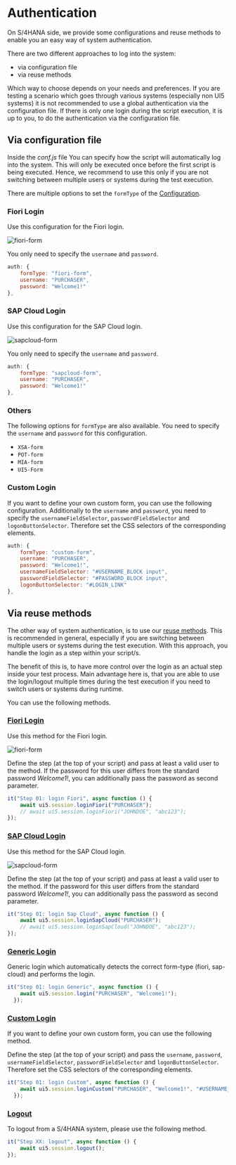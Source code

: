 # Authentication

On S/4HANA side, we provide some configurations and reuse methods to enable you an easy way of system authentication.

There are two different approaches to log into the system:
- via configuration file
- via reuse methods

Which way to choose depends on your needs and preferences. If you are testing a scenario which goes through various systems (especially non UI5 systems) it is not recommended to use a global authentication via the configuration file. If there is only one login during the script execution, it is up to you, to do the authentication via the configuration file.

## Via configuration file
Inside the *conf.js* file You can specify how the script will automatically log into the system. This will only be executed once before the first script is being executed. Hence, we recommend to use this only if you are not switching between multiple users or systems during the test execution.

There are multiple options to set the ```formType``` of the [Configuration](TODO).

### Fiori Login
Use this configuration for the Fiori login.

![fiori-form](../sources/images/fiori_form.PNG)

You only need to specify the ```username``` and ```password```.

```javascript
auth: {
    formType: "fiori-form",
    username: "PURCHASER",
    password: "Welcome1!"
},
```

### SAP Cloud Login
Use this configuration for the SAP Cloud login.

![sapcloud-form](../sources/images/sapCloud_form.PNG)

You only need to specify the ```username``` and ```password```.

```javascript
auth: {
    formType: "sapcloud-form",
    username: "PURCHASER",
    password: "Welcome1!"
},
```

### Others
The following options for ```formType``` are also available. You need to specify the ```username``` and ```password``` for this configuration.
- ```XSA-form```
- ```POT-form```
- ```MIA-form```
- ```UI5-Form```

### Custom Login
If you want to define your own custom form, you can use the following configuration.
Additionally to the ```username``` and ```password```, you need to specify the ```usernameFieldSelector```, ```passwordFieldSelector``` and ```logonButtonSelector```. Therefore set the CSS selectors of the corresponding elements.

```javascript
auth: {
    formType: "custom-form",
    username: "PURCHASER",
    password: "Welcome1!",
    usernameFieldSelector: "#USERNAME_BLOCK input",
    passwordFieldSelector: "#PASSWORD_BLOCK input",
    logonButtonSelector: "#LOGIN_LINK"
},
```

## Via reuse methods
The other way of system authentication, is to use our [reuse methods](../../reuse/doc.md#ui5.common.session). 
This is recommended in general, especially if you are switching between multiple users or systems during the test execution. 
With this approach, you handle the login as a step within your script/s. 

The benefit of this is, to have more control over the login as an actual step inside your test process. 
Main advantage here is, that you are able to use the login/logout multiple times during the test execution if you need to switch users or systems during runtime.

You can use the following methods.

### [Fiori Login](../../reuse/doc.md#ui5.session.loginFiori)
Use this method for the Fiori login.

![fiori-form](../sources/images/fiori_form.PNG)

Define the step (at the top of your script) and pass at least a valid user to the method. 
If the password for this user differs from the standard password *Welcome1!*, you can additionally pass the password as second parameter.

```javascript
it("Step 01: login Fiori", async function () {
    await ui5.session.loginFiori("PURCHASER");
    // await ui5.session.loginFiori("JOHNDOE", "abc123");
});
```

### [SAP Cloud Login](../../reuse/doc.md#ui5.session.loginSapCloud)
Use this method for the SAP Cloud login.

![sapcloud-form](../sources/images/sapCloud_form.PNG)

Define the step (at the top of your script) and pass at least a valid user to the method. 
If the password for this user differs from the standard password *Welcome1!*, you can additionally pass the password as second parameter.

```javascript
it("Step 01: login Sap Cloud", async function () {
    await ui5.session.loginSapCloud("PURCHASER");
    // await ui5.session.loginSapCloud("JOHNDOE", "abc123");
});
```

### [Generic Login](../../reuse/doc.md#ui5.session.login)
Generic login which automatically detects the correct form-type (fiori, sap-cloud) and performs the login.

```javascript
it("Step 01: login Generic", async function () {
    await ui5.session.login("PURCHASER", "Welcome1!");
  });
```

### [Custom Login](../../reuse/doc.md#ui5.session.loginCustom)
If you want to define your own custom form, you can use the following method.

Define the step (at the top of your script) and pass the ```username```, ```password```, ```usernameFieldSelector```, ```passwordFieldSelector``` 
and ```logonButtonSelector```. Therefore set the CSS selectors of the corresponding elements.

```javascript
it("Step 01: login Custom", async function () {
    await ui5.session.loginCustom("PURCHASER", "Welcome1!", "#USERNAME_BLOCK input", "#PASSWORD_BLOCK input", "#LOGIN_LINK");
  });
```

### [Logout](../../reuse/doc.md#ui5.session.logout)
To logout from a S/4HANA system, please use the following method.
```javascript
it("Step XX: logout", async function () {
    await ui5.session.logout();
});
```



